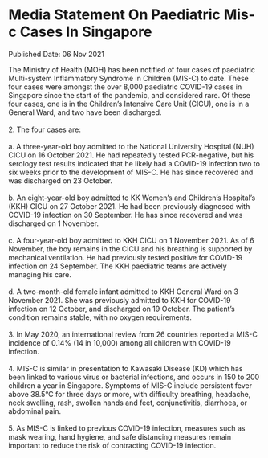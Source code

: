<html>
    <meta http-equiv="Content-Type" content="text/html; charset=utf-8"/>
    <meta charset="utf-8"/>
    <title>Media Statement On Paediatric Mis-c Cases In Singapore</title>
    <body><h1>Media Statement On Paediatric Mis-c Cases In Singapore</h1>
    <p>Published Date: 06 Nov 2021</p> The Ministry of Health (MOH) has been notified of four cases of paediatric Multi-system Inflammatory Syndrome in Children (MIS-C) to date. These four cases were amongst the over 8,000 paediatric COVID-19 cases in Singapore since the start of the pandemic, and considered rare. Of these four cases, one is in the Children’s Intensive Care Unit (CICU), one is in a General Ward, and two have been discharged.<br><br>2. The four cases are:<br><br>a. A three-year-old boy admitted to the National University Hospital (NUH) CICU on 16 October 2021. He had repeatedly tested PCR-negative, but his serology test results indicated that he likely had a COVID-19 infection two to six weeks prior to the development of MIS-C. He has since recovered and was discharged on 23 October.<br><br>b. An eight-year-old boy admitted to KK Women’s and Children’s Hospital’s (KKH) CICU on 27 October 2021. He had been previously diagnosed with COVID-19 infection on 30 September. He has since recovered and was discharged on 1 November.<br><br>c. A four-year-old boy admitted to KKH CICU on 1 November 2021. As of 6 November, the boy remains in the CICU and his breathing is supported by mechanical ventilation. He had previously tested positive for COVID-19 infection on 24 September. The KKH paediatric teams are actively managing his care.<br><br>d. A two-month-old female infant admitted to KKH General Ward on 3 November 2021. She was previously admitted to KKH for COVID-19 infection on 12 October, and discharged on 19 October. The patient’s condition remains stable, with no oxygen requirements.<br><br>3. In May 2020, an international review from 26 countries reported a MIS-C incidence of 0.14% (14 in 10,000) among all children with COVID-19 infection.&nbsp;<br><br>4. MIS-C is similar in presentation to Kawasaki Disease (KD) which has been linked to various virus or bacterial infections, and occurs in 150 to 200 children a year in Singapore. Symptoms of MIS-C include persistent fever above 38.5°C for three days or more, with difficulty breathing, headache, neck swelling, rash, swollen hands and feet, conjunctivitis, diarrhoea, or abdominal pain.<br><br>5. As MIS-C is linked to previous COVID-19 infection, measures such as mask wearing, hand hygiene, and safe distancing measures remain important to reduce the risk of contracting COVID-19 infection.</body>
</html>